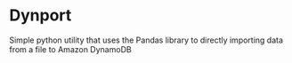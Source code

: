 # Dynport

Simple python utility that uses the Pandas library to directly importing data from a file to Amazon DynamoDB
